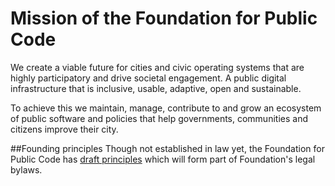 # Mission of the Foundation for Public Code

We create a viable future for cities and civic operating systems that are highly participatory and drive societal engagement. A public digital infrastructure that is inclusive, usable, adaptive, open and sustainable.

To achieve this we maintain, manage, contribute to and grow an ecosystem of public software and policies that help governments, communities and citizens improve their city.

##Founding principles
Though not established in law yet, the Foundation for Public Code has [draft principles](/principles.md) which will form part of Foundation's legal bylaws.
